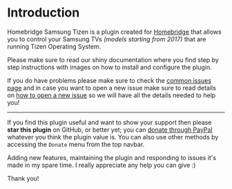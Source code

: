 # Introduction

Homebridge Samsung Tizen is a plugin created for [Homebridge](https://github.com/homebridge/homebridge) that allows you to control your Samsung TVs *(models starting from 2017)* that are running Tizen Operating System.

Please make sure to read our shiny documentation where you find step by step instructions with images on how to install and configure the plugin.

If you do have problems please make sure to check the [common issues page](/troubleshooting/common-issues.md) and in case you want to open a new issue make sure to read details on [how to open a new issue](/troubleshooting/open-new-issue.md) so we will have all the details needed to help you!

***

If you find this plugin useful and want to show your support then please **star this plugin** on GitHub, or better yet; you can [donate through PayPal](https://www.paypal.com/donate?hosted_button_id=5QLCDRNH77Z9L) whatever you think the plugin value is. You can also use other methods by accessing the `Donate` menu from the top navbar.

Adding new features, maintaining the plugin and responding to issues it's made in my spare time. I really appreciate any help you can give :)

Thank you!
